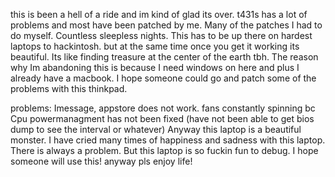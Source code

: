 this is been a hell of a ride and im kind of glad its over. t431s has a lot of problems and most have been patched by me. Many of the patches I had to do myself. Countless sleepless nights. This has to be up there on hardest laptops to hackintosh. but at the same time once you get it working its beautiful. Its like finding treasure at the center of the earth tbh. The reason why Im abandoning this is because I need windows on here and plus I already have a macbook. I hope someone could go and patch some of the problems with this thinkpad.

problems: Imessage, appstore does not work. fans constantly spinning bc Cpu powermanagment has not been fixed (have not been able to get bios dump to see the interval or whatever)
Anyway this laptop is a beautiful monster. I have cried many times of happiness and sadness with this laptop. There is always a problem. But this laptop is so fuckin fun to debug.
I hope someone will use this! anyway pls enjoy life!
